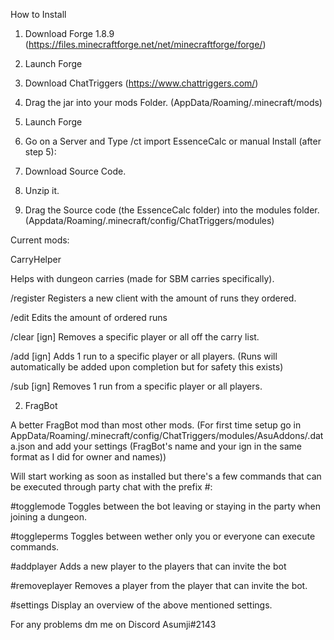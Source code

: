 How to Install

1. Download Forge 1.8.9 (https://files.minecraftforge.net/net/minecraftforge/forge/)
2. Launch Forge
3. Download ChatTriggers (https://www.chattriggers.com/)
4. Drag the jar into your mods Folder. (AppData/Roaming/.minecraft/mods)
5. Launch Forge
6. Go on a Server and Type /ct import EssenceCalc
or manual Install (after step 5):

6. Download Source Code.
7. Unzip it.
8. Drag the Source code (the EssenceCalc folder) into the modules folder. (Appdata/Roaming/.minecraft/config/ChatTriggers/modules)


Current mods:

CarryHelper


Helps with dungeon carries (made for SBM carries specifically).


/register <ign> <runs> Registers a new client with the amount of runs they ordered.

/edit <ign> <runs> Edits the amount of ordered runs

/clear [ign] Removes a specific player or all off the carry list.

/add [ign] Adds 1 run to a specific player or all players. (Runs will automatically be added upon completion
 but for safety this exists)
 
/sub [ign] Removes 1 run from a specific player or all players.
  
2. FragBot


A better FragBot mod than most other mods. (For first time setup go in AppData/Roaming/.minecraft/config/ChatTriggers/modules/AsuAddons/.data.json and add your settings (FragBot's name and your ign in the same format as I did for owner and names))


Will start working as soon as installed but there's a few commands that can be executed through party chat with the prefix #:

#togglemode Toggles between the bot leaving or staying in the party when joining a dungeon.

#toggleperms Toggles between wether only you or everyone can execute commands.

#addplayer <ign> Adds a new player to the players that can invite the bot

#removeplayer <ign> Removes a player from the player that can invite the bot.

#settings Display an overview of the above mentioned settings.
  
For any problems dm me on Discord Asumji#2143
